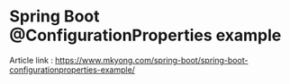 # Spring Boot @ConfigurationProperties example

Article link : https://www.mkyong.com/spring-boot/spring-boot-configurationproperties-example/
